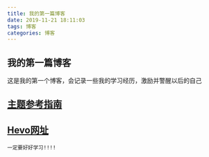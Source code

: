 ```yaml
---
title: 我的第一篇博客
date: 2019-11-21 18:11:03
tags: 博客
categories: 博客
---
```

## 我的第一篇博客

这是我的第一个博客，会记录一些我的学习经历，激励并警醒以后的自己

## [主题参考指南](https://fluid-dev.github.io/hexo-fluid-docs/guide/#%E9%A6%96%E9%A1%B5%E5%A4%A7%E5%9B%BE)

## [Hevo网址](https://hexo.io/zh-cn/docs)

`一定要好好学习!!!!`
